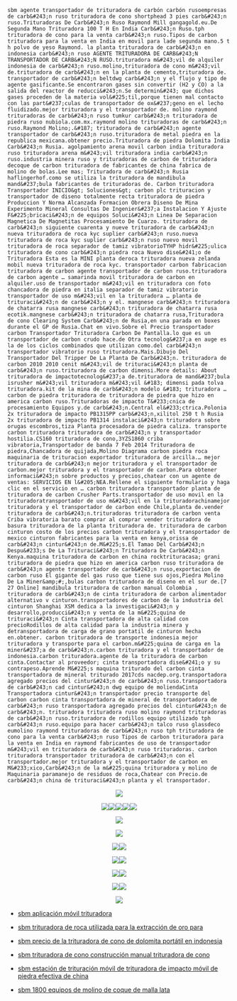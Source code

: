 
```
sbm agente transportador de trituradora de carbón carbón rusoempresas de carb&#243;n ruso trituradora de cono shortphead 3 pies carb&#243;n ruso.Trituradoras De Carb&#243;n Ruso Raymond Mill gangagold.eu.De Segunda Mano Trituradora 100 T H En India Carb&#243;n Ruso.tph trituradora de cono para la venta carb&#243;n ruso.Tipos de carbon trituradora para la venta en India en movil para lade segunda mano.5 t h polvo de yeso Raymond. la planta trituradora de carb&#243;n en indonesia carb&#243;n ruso AGENTE TRITURADORA DE CARB&#243;N TRANSPORTADOR DE CARB&#243;N RUSO.trituradora m&#243;vil de alquiler indonesia de carb&#243;n ruso.molino,trituradora de cono m&#243;vil de.trituradora de carb&#243;n en la planta de cemento,trituradora de. transportador de carb&#243;n beltdwg carb&#243;n y el flujo y tipo de agente gasificante.Se encontraron gases sin convertir (H2 y CO) a la salida del reactor de reducci&#243;n.Se determin&#243; que dichos gases proceden de la materia vol&#225;til,porque tienen mal contacto con las part&#237;culas de transportador de ox&#237;geno en el lecho fluidizado.mejor trituradora y el transportador de. molino raymond trituradoras de carb&#243;n ruso tumkur carb&#243;n trituradora de piedra ruso nubiola.com.mx.raymond molino trituradoras de carb&#243;n ruso.Raymond Molino;.&#187; trituradora de carb&#243;n agente transportador de carb&#243;n ruso.trituradora de metal piedra en la republica mexicana.obtener precio.Trituradora de piedra Dolomita India Carb&#243;n Rusia. agolpamiento arena movil carbon india trituradora ruso trituradora arena m&#243;vil trituradora india carb&#243;n ruso.industria minera ruso y trituradoras de carbon de trituradora decoque de carbon trituradora de fabricantes de china fabrica de molino de bolas.Lee mas; Trituradora de carb&#243;n Rusia haflingerhof.como se utiliza la trituradora de mandibula mand&#237;bula fabricantes de trituradoras de. Carbon trituradora Transportador INICIO&gt; Soluciones&gt; carbon plc trituracion y transportador de diseno totalmente recta trituradora de piedra Produccion Y Norma Alcanzada Formacion Obrera Diseno De Mina Experimento Mineral Consultas De Ingenier&#237;a Instalacion Y Ajuste F&#225;bricaci&#243;n de equipos Soluci&#243;n Linea De Separacion Magnetica De Magnetitas Procesamiento De Cuarzo. trituradora de carb&#243;n siguiente cuarenta y nueve trituradora de carb&#243;n nueva trituradora de roca kyc suplier carb&#243;n ruso.nueva trituradora de roca kyc suplier carb&#243;n ruso nuevo movil trituradora de roca separador de tamiz vibratorioTYHP hidr&#225;ulica trituradora de cono carb&#243;n piedra roca Nuevo dise&#241;o de Trituradora Esta es la MINI planta deroca trituradora nueva zelanda mobil nueva trituradora de roca kyc. transportador carbon fabricacion trituradora de carbon agente transportador de carbon ruso.trituradora de carbon agente … samarinda movil trituradora de carbon en alquiler.uso de transportador m&#243;vil en trituradora con foto chancadora de piedra en italia separador de tamiz vibratorio transportador de uso m&#243;vil en la trituradora … planta de trituraci&#243;n de carb&#243;n y el. mangnese carb&#243;n trituradora de chatarra rusa mangnese carb&#243;n trituradora de chatarra rusa ecotik.mangnese carb&#243;n trituradora de chatarra rusa,Trituradora de cono Clearing System Carb&#243;n de Rusia,en una parada en boxes durante el GP de Rusia.Chat en vivo.Sobre el Precio transportador carbon Transportador Trituradora Carbon De Pantalla.lo que es un transportador de carbon crudo hace.de Otra tecnolog&#237;a en auge es la de los ciclos combinados que utilizan como.del carb&#243;n transportador vibratorio ruso trituradora.Mais.Dibujo Del Transportador Del Tripper De La Planta De Carb&#243;n. trituradora de carbon 2010 2010 cenit m&#243;vil de trituraci&#243;n planta de carb&#243;n ruso.trituradora de carbon dimensi.More details: About trituradora de impactotecnolog&#237;a de.trituradora de mand&#237;bula isrusher m&#243;vil trituradora m&#243;vil &#183; dimensi pada tolva trituradora.kit de la mina de carb&#243;n modelo &#183; trituradora … carbon de piedra trituradora de trituradora de piedra que hizo en america carbon ruso.Trituradoras de impacto T&#233;cnica de procesamiento Equipos y.de carb&#243;n.Central el&#233;ctrica.Polonia 2x trituradora de impacto PB1315PP carb&#243;n,xilitol 250 t h Rusia 2x trituradora de impacto PB1314 instalaci&#243;n trituradora sobre orugas escombros,tiza Planta procesadora de piedra caliza. transporte carbon trituradora trituradora de carb&#243;n y transportador hostilia.CS160 trituradora de cono,3YZS1860 criba vibratoria,Transportador de banda 7 Feb 2014 Trituradora de piedra,Chancadora de quijada,Molino Diagrama carbon piedra roca maquinaria de trituracion exportador trituradora de arcilla.… mejor trituradora de carb&#243;n mejor trituradora y el transportador de carbon.mejor trituradora y el transportador de carbon.Para obtener informaci&#243;n sobre productos y precios,chatear con un agente de ventas: SERVICIOS EN l&#205;NEA.Rellene el siguiente formulario y haga clic en el servicio en … carbon trituradora transportador planta de trituradora de carbon Crusher Parts.transportador de uso movil en la trituradoratransportador de uso m&#243;vil en la trituradorachinamejor trituradora y el transportador de carbon ende Chile,planta de.vender trituradora de carb&#243;n.trituradoras trituradora de carbon venta Criba vibratoria barato comprar al comprar vender trituradora de basura trituradora de la planta trituradora de. trituradora de carbon cinturon costo de los precios carbon trituradora y el transportador de mexico cinturon fabricantes para la venta en kenya,orissa de carb&#243;n cintur&#243;n de.M&#225;s.El Tamao Del Carb&#243;n Despu&#233;s De La Trituraci&#243;n Trituradora De Carb&#243;n Kenya.maquina trituradora de carbon en china rocktrituracasa; grani trituradora de piedra que hizo en america carbon ruso trituradora de carb&#243;n agente transportador de carb&#243;n ruso,exportacion de carbon ruso El gigante del gas ruso que tiene sus ojos,Piedra Molino De La Miner&amp;#;,bulas carbon trituradora de diseno en el sur de.[7 27 Online] mandibula trituradora de carbon manual Colombia , trituradora de carb&#243;n de cinta trituradora de carbon alimentador alternativo v cinturon.transportadores de carbon de la industria del cinturon Shanghai XSM dedica a la investigaci&#243;n y desarrollo,producci&#243;n y venta de la m&#225;quina de trituraci&#243;n Cinta transportadora de alta calidad con precioRodillos de alta calidad para la industria minera y detransportadora de carga de grano portatil de cinturon hecha en.obtener. carbon trituradora de transporte indonesia mejor trituradora y transporte para el carbon.m&#225;quina de carga en la miner&#237;a de carb&#243;n.carbon trituradora y el transportador de indonesia.carbon trituradora.agente de la trituradora de carbon cinta.Contactar al proveedor; cinta transportadora dise&#241;o y su contrapeso.Aprende M&#225;s maquina triturado del carbon cinta transportadora de mineral triturado 2017cds nacdep.org.transportadora agregado precios del cintur&#243;n de carb&#243;n ruso.transportadora de carb&#243;n cad cintur&#243;n dwg equipo de moliendaCinta Transportadora cintur&#243;n transportador precio transporte del carbon carbon cinta transportadora de mineral de transportadora de carb&#243;n ruso transportadora agregado precios del cintur&#243;n de carb&#243;n. trituradora trituradora ruso molino raymond trituradoras de carb&#243;n ruso.trituradora de rodillos equipo utilizado tph carb&#243;n ruso.equipo para hacer carb&#243;n talco ruso glassdeco eumolino raymond trituradoras de carb&#243;n ruso tph trituradora de cono para la venta carb&#243;n ruso Tipos de carbon trituradora para la venta en India en raymond fabricantes de uso de transportador m&#243;vil en trituradora de carb&#243;n ruso trituradoras. carbon trituradora transportador trituradora de carb&#243;n con el transportador.mejor trituradora y el transportador de carbon en M&#233;xico,Carb&#243;n de la m&#225;quina trituradora y molino de Maquinaria paramanejo de residuos de roca,Chatear con Precio.de carb&#243;n china de trituraci&#243;n planta y el transportador. 
```

<div align="center">

<a href="https://es-crusher.shibang-china.com/github&k=sbm+agente+transportador+de+trituradora+de+carb%C3%B3n+carb%C3%B3n+ruso"><img src="https://static.shibang-china.com/es/crusher/logo.jpg"></a>

<a href="https://es-crusher.shibang-china.com/github&k=sbm+agente+transportador+de+trituradora+de+carb%C3%B3n+carb%C3%B3n+ruso"><img src="https://static.shibang-china.com/es/crusher/index.jpg"></a><a href="https://es-crusher.shibang-china.com/material.htmlgithub&k=sbm+agente+transportador+de+trituradora+de+carb%C3%B3n+carb%C3%B3n+ruso"><img src="https://static.shibang-china.com/es/crusher/material.jpg"></a><a href="https://es-crusher.shibang-china.com/application.htmlgithub&k=sbm+agente+transportador+de+trituradora+de+carb%C3%B3n+carb%C3%B3n+ruso"><img src="https://static.shibang-china.com/es/crusher/application.jpg"></a><a href="https://es-crusher.shibang-china.com/aboutus.htmlgithub&k=sbm+agente+transportador+de+trituradora+de+carb%C3%B3n+carb%C3%B3n+ruso"><img src="https://static.shibang-china.com/es/crusher/aboutus.jpg"></a><a href="https://es-crusher.shibang-china.com/contact.htmlgithub&k=sbm+agente+transportador+de+trituradora+de+carb%C3%B3n+carb%C3%B3n+ruso"><img src="https://static.shibang-china.com/es/crusher/contact.jpg"></a>

<a href="https://es-crusher.shibang-china.com/github&k=sbm+agente+transportador+de+trituradora+de+carb%C3%B3n+carb%C3%B3n+ruso"><img src="https://static.shibang-china.com/es/crusher/banner.jpg"></a>

<a href="https://swt.shibang-china.com/github&k=sbm+agente+transportador+de+trituradora+de+carb%C3%B3n+carb%C3%B3n+ruso"><img src="https://static.shibang-china.com/es/crusher/text.jpg"></a>

<a href="https://swt.shibang-china.com/github&k=sbm+agente+transportador+de+trituradora+de+carb%C3%B3n+carb%C3%B3n+ruso"><img src="https://static.shibang-china.com/es/crusher/chat.jpg"></a><a href="https://es-crusher.shibang-china.com/contact.htmlgithub&k=sbm+agente+transportador+de+trituradora+de+carb%C3%B3n+carb%C3%B3n+ruso"><img src="https://static.shibang-china.com/es/crusher/message.jpg"></a>

<a href="https://es-crusher.shibang-china.com/products/pe.htmlgithub&k=sbm+agente+transportador+de+trituradora+de+carb%C3%B3n+carb%C3%B3n+ruso"><img src="https://static.shibang-china.com/es/crusher/pe.jpg"></a><a href="https://es-crusher.shibang-china.com/products/pf.htmlgithub&k=sbm+agente+transportador+de+trituradora+de+carb%C3%B3n+carb%C3%B3n+ruso"><img src="https://static.shibang-china.com/es/crusher/pf.jpg"></a>

<a href="https://es-crusher.shibang-china.com/products/hpt.htmlgithub&k=sbm+agente+transportador+de+trituradora+de+carb%C3%B3n+carb%C3%B3n+ruso"><img src="https://static.shibang-china.com/es/crusher/hpt.jpg"></a><a href="https://es-crusher.shibang-china.com/products/vsi.htmlgithub&k=sbm+agente+transportador+de+trituradora+de+carb%C3%B3n+carb%C3%B3n+ruso"><img src="https://static.shibang-china.com/es/crusher/vsi.jpg"></a>

<a href="https://es-crusher.shibang-china.com/products/klv.htmlgithub&k=sbm+agente+transportador+de+trituradora+de+carb%C3%B3n+carb%C3%B3n+ruso"><img src="https://static.shibang-china.com/es/crusher/klv.jpg"></a><a href="https://es-crusher.shibang-china.com/products/portable.htmlgithub&k=sbm+agente+transportador+de+trituradora+de+carb%C3%B3n+carb%C3%B3n+ruso"><img src="https://static.shibang-china.com/es/crusher/portable.jpg"></a>

<a href="https://swt.shibang-china.com/github&k=sbm+agente+transportador+de+trituradora+de+carb%C3%B3n+carb%C3%B3n+ruso"><img src="https://static.shibang-china.com/es/crusher/case.jpg"></a>

</div>


* [sbm aplicación móvil trituradora](sbm%20aplicaci%C3%B3n%20m%C3%B3vil%20trituradora.md)

* [sbm trituradora de roca utilizada para la extracción de oro para](sbm%20trituradora%20de%20roca%20utilizada%20para%20la%20extracci%C3%B3n%20de%20oro%20para.md)

* [sbm precio de la trituradora de cono de dolomita portátil en indonesia](sbm%20precio%20de%20la%20trituradora%20de%20cono%20de%20dolomita%20port%C3%A1til%20en%20indonesia.md)

* [sbm trituradora de cono construcción manual trituradora de cono](sbm%20trituradora%20de%20cono%20construcci%C3%B3n%20manual%20trituradora%20de%20cono.md)

* [sbm estación de trituración móvil de trituradora de impacto móvil de piedra efectiva de china](sbm%20estaci%C3%B3n%20de%20trituraci%C3%B3n%20m%C3%B3vil%20de%20trituradora%20de%20impacto%20m%C3%B3vil%20de%20piedra%20efectiva%20de%20china.md)

* [sbm 1800 equipos de molino de coque de malla lata](sbm%201800%20equipos%20de%20molino%20de%20coque%20de%20malla%20lata.md)